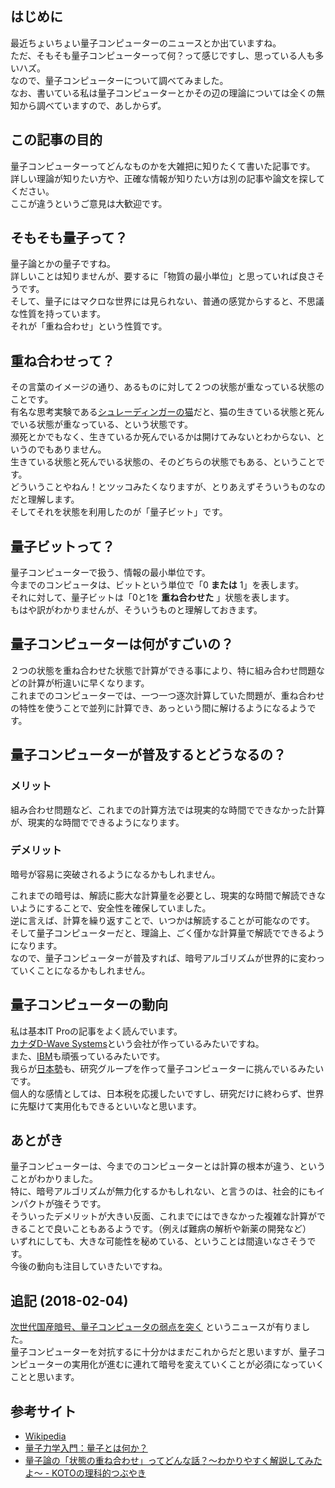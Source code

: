 <!--
title: 量子コンピューターについて調べてみた
keywords: 量子コンピューター
-->

## はじめに

最近ちょいちょい量子コンピューターのニュースとか出ていますね。  
ただ、そもそも量子コンピューターって何？って感じですし、思っている人も多いハズ。  
なので、量子コンピューターについて調べてみました。  
なお、書いている私は量子コンピューターとかその辺の理論については全くの無知から調べていますので、あしからず。  

## この記事の目的

量子コンピューターってどんなものかを大雑把に知りたくて書いた記事です。  
詳しい理論が知りたい方や、正確な情報が知りたい方は別の記事や論文を探してください。  
ここが違うというご意見は大歓迎です。  

## そもそも量子って？

量子論とかの量子ですね。  
詳しいことは知りませんが、要するに「物質の最小単位」と思っていれば良さそうです。  
そして、量子にはマクロな世界には見られない、普通の感覚からすると、不思議な性質を持っています。  
それが「重ね合わせ」という性質です。  

## 重ね合わせって？

その言葉のイメージの通り、あるものに対して２つの状態が重なっている状態のことです。  
有名な思考実験である[シュレーディンガーの猫](https://ja.wikipedia.org/wiki/%E3%82%B7%E3%83%A5%E3%83%AC%E3%83%BC%E3%83%87%E3%82%A3%E3%83%B3%E3%82%AC%E3%83%BC%E3%81%AE%E7%8C%AB)だと、猫の生きている状態と死んでいる状態が重なっている、という状態です。  
瀕死とかでもなく、生きているか死んでいるかは開けてみないとわからない、というのでもありません。  
生きている状態と死んでいる状態の、そのどちらの状態でもある、ということです。  
どういうことやねん！とツッコみたくなりますが、とりあえずそういうものなのだと理解します。  
そしてそれを状態を利用したのが「量子ビット」です。  

## 量子ビットって？

量子コンピューターで扱う、情報の最小単位です。  
今までのコンピュータは、ビットという単位で「0 **または** 1」を表します。  
それに対して、量子ビットは「0と1を **重ね合わせた** 」状態を表します。  
もはや訳がわかりませんが、そういうものと理解しておきます。  

## 量子コンピューターは何がすごいの？

２つの状態を重ね合わせた状態で計算ができる事により、特に組み合わせ問題などの計算が桁違いに早くなります。  
これまでのコンピューターでは、一つ一つ逐次計算していた問題が、重ね合わせの特性を使うことで並列に計算でき、あっという間に解けるようになるようです。  

## 量子コンピューターが普及するとどうなるの？

### メリット

組み合わせ問題など、これまでの計算方法では現実的な時間でできなかった計算が、現実的な時間でできるようになります。  

### デメリット

暗号が容易に突破されるようになるかもしれません。  

これまでの暗号は、解読に膨大な計算量を必要とし、現実的な時間で解読できないようにすることで、安全性を確保していました。  
逆に言えば、計算を繰り返すことで、いつかは解読することが可能なのです。  
そして量子コンピューターだと、理論上、ごく僅かな計算量で解読でできるようになります。  
なので、量子コンピューターが普及すれば、暗号アルゴリズムが世界的に変わっていくことになるかもしれません。  

## 量子コンピューターの動向

私は基本IT Proの記事をよく読んでいます。  
[カナダD-Wave Systems](http://itpro.nikkeibp.co.jp/atcl/news/17/012500220/?itp_list_ranking)という会社が作っているみたいですね。  
また、[IBM](http://itpro.nikkeibp.co.jp/atcl/news/17/030600715/?itp_list_ranking)も頑張っているみたいです。  
我らが[日本勢](http://itpro.nikkeibp.co.jp/atcl/column/17/042400160/042600003/?itp_list_ranking)も、研究グループを作って量子コンピューターに挑んでいるみたいです。  
個人的な感情としては、日本税を応援したいですし、研究だけに終わらず、世界に先駆けて実用化もできるといいなと思います。  

## あとがき

量子コンピューターは、今までのコンピューターとは計算の根本が違う、ということがわかりました。  
特に、暗号アルゴリズムが無力化するかもしれない、と言うのは、社会的にもインパクトが強そうです。  
そういったデメリットが大きい反面、これまでにはできなかった複雑な計算ができることで良いこともあるようです。（例えば難病の解析や新薬の開発など）  
いずれにしても、大きな可能性を秘めている、ということは間違いなさそうです。  
今後の動向も注目していきたいですね。  

## 追記 (2018-02-04)

[次世代国産暗号、量子コンピュータの弱点を突く](http://itpro.nikkeibp.co.jp/atcl/column/14/346926/020101296/) というニュースが有りました。  
量子コンピューターを対抗するに十分かはまだこれからだと思いますが、量子コンピューターの実用化が進むに連れて暗号を変えていくことが必須になっていくことと思います。  

## 参考サイト

- [Wikipedia](https://ja.wikipedia.org/wiki/)
- [量子力学入門：量子とは何か？](http://ryoushi-rikigaku.com/quantum.html)
- [量子論の「状態の重ね合わせ」ってどんな話？～わかりやすく解説してみたよ～ - KOTOの理科的つぶやき](http://koto-science.hatenablog.com/entry/%E9%87%8F%E5%AD%90%E8%AB%96-%E7%8A%B6%E6%85%8B%E3%81%AE%E9%87%8D%E3%81%AD%E5%90%88%E3%82%8F%E3%81%9B)
